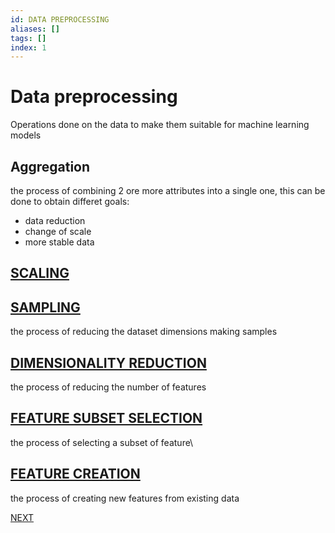 ```yaml
---
id: DATA PREPROCESSING
aliases: []
tags: []
index: 1
---
```


# Data preprocessing

Operations done on the data to make them suitable for machine learning models

## Aggregation

the process of combining 2 ore more attributes into a single one, this can be done to obtain differet goals:

- data reduction
- change of scale
- more stable data

## [SCALING](datamining/SCALING.md)


## [SAMPLING](datamining/SAMPLING.md)

the process of reducing the dataset dimensions making samples
## [DIMENSIONALITY REDUCTION](datamining/DIMENSIONALITY_REDUCTION.md)

the process of reducing the number of features

## [FEATURE SUBSET SELECTION](datamining/FEATURE_SUBSET_SELECTION.md)

the process of selecting a subset of feature\

## [FEATURE CREATION](datamining/FEATURE_CREATION.md)

the process of creating new features from existing data




 [NEXT](datamining/TYPE_CONVERSIONS.md)

